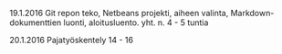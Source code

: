 19.1.2016 Git repon teko, Netbeans projekti, aiheen valinta, Markdown-dokumenttien luonti, aloitusluento. yht. n. 4 - 5 tuntia

20.1.2016 Pajatyöskentely 14 - 16